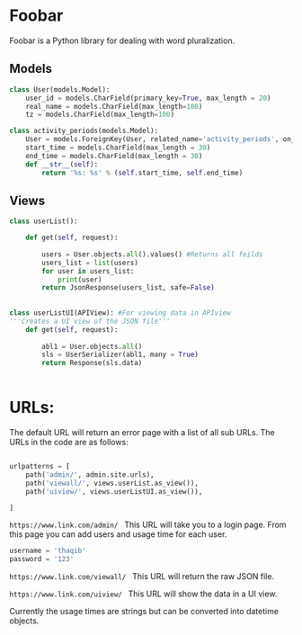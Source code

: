# Foobar

Foobar is a Python library for dealing with word pluralization.


## Models

```python
class User(models.Model):
    user_id = models.CharField(primary_key=True, max_length = 20)
    real_name = models.CharField(max_length=100)
    tz = models.CharField(max_length=100)

class activity_periods(models.Model):
    User = models.ForeignKey(User, related_name='activity_periods', on_delete=models.CASCADE)
    start_time = models.CharField(max_length = 30)
    end_time = models.CharField(max_length = 30)
    def __str__(self):
        return '%s: %s' % (self.start_time, self.end_time)
```
## Views
```python 
class userList():

    def get(self, request):
        
        users = User.objects.all().values() #Returns all feilds
        users_list = list(users)  
        for user in users_list:
            print(user)
        return JsonResponse(users_list, safe=False)
        
  
class userListUI(APIView): #For viewing data in APIview
'''Creates a UI view of the JSON file'''
    def get(self, request):
        
        abl1 = User.objects.all()
        sls = UserSerializer(abl1, many = True)
        return Response(sls.data)
        

```

# URLs:
The default URL will return an error page with a list of all sub URLs. 
The URLs in the code are as follows:
```python

urlpatterns = [
    path('admin/', admin.site.urls),
    path('viewall/', views.userList.as_view()),
    path('uiview/', views.userListUI.as_view()),

]

```

```https://www.link.com/admin/ ``` This URL will take you to a login page. 
From this page you can add users and usage time for each user. 
```python
username = 'thaqib'
password = '123'
```


```https://www.link.com/viewall/ ``` This URL will return the raw JSON file.  

```https://www.link.com/uiview/ ``` This URL will show the data in a UI view.  


Currently the usage times are strings but can be converted into datetime objects.
   
